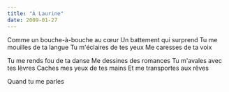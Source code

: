 ```yaml
---
title: "À Laurine"
date: 2009-01-27
---
```


Comme un bouche-à-bouche au cœur
Un battement qui surprend
Tu me mouilles de ta langue
Tu m'éclaires de tes yeux
Me caresses de ta voix

Tu me rends fou de ta danse
Me dessines des romances
Tu m'avales avec tes lèvres
Caches mes yeux de tes mains
Et me transportes aux rêves

Quand tu me parles
